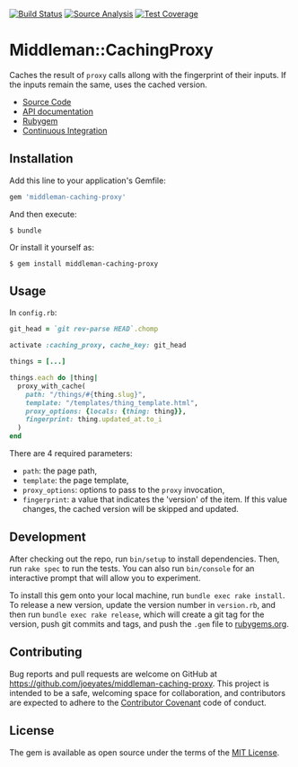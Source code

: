 [![Build Status](https://secure.travis-ci.org/joeyates/middleman-caching-proxy.png)][Continuous Integration]
[![Source Analysis](https://codeclimate.com/github/joeyates/middleman-caching-proxy/badges/gpa.svg)](https://codeclimate.com/github/joeyates/middleman-caching-proxy)
[![Test Coverage](https://codeclimate.com/github/joeyates/middleman-caching-proxy/badges/coverage.svg)](https://codeclimate.com/github/joeyates/middleman-caching-proxy/coverage)

# Middleman::CachingProxy

Caches the result of `proxy` calls allong with the fingerprint of their inputs.
If the inputs remain the same, uses the cached version.

  * [Source Code]
  * [API documentation]
  * [Rubygem]
  * [Continuous Integration]

[Source Code]: https://github.com/joeyates/middleman-caching-proxy "Source code at GitHub"
[API documentation]: http://rubydoc.info/gems/middleman-caching-proxy/frames "RDoc API Documentation at Rubydoc.info"
[Rubygem]: http://rubygems.org/gems/middleman-caching-proxy "Ruby gem at rubygems.org"
[Continuous Integration]: http://travis-ci.org/joeyates/middleman-caching-proxy "Build status by Travis-CI"

## Installation

Add this line to your application's Gemfile:

```ruby
gem 'middleman-caching-proxy'
```

And then execute:

    $ bundle

Or install it yourself as:

    $ gem install middleman-caching-proxy

## Usage

In `config.rb`:

```ruby
git_head = `git rev-parse HEAD`.chomp

activate :caching_proxy, cache_key: git_head

things = [...]

things.each do |thing|
  proxy_with_cache(
    path: "/things/#{thing.slug}",
    template: "/templates/thing_template.html",
    proxy_options: {locals: {thing: thing}},
    fingerprint: thing.updated_at.to_i
  )
end
```

There are 4 required parameters:

* `path`: the page path,
* `template`: the page template,
* `proxy_options`: options to pass to the `proxy` invocation,
* `fingerprint`: a value that indicates the 'version' of the item. If this
  value changes, the cached version will be skipped and updated.

## Development

After checking out the repo, run `bin/setup` to install dependencies.
Then, run `rake spec` to run the tests.
You can also run `bin/console` for an interactive prompt that will allow you
to experiment.

To install this gem onto your local machine, run `bundle exec rake install`.
To release a new version, update the version number in `version.rb`, and then
run `bundle exec rake release`, which will create a git tag for the version,
push git commits and tags, and push the `.gem` file to
[rubygems.org](https://rubygems.org).

## Contributing

Bug reports and pull requests are welcome on GitHub at
https://github.com/joeyates/middleman-caching-proxy. This project is intended
to be a safe, welcoming space for collaboration, and contributors are expected
to adhere to the [Contributor Covenant](http://contributor-covenant.org) code
of conduct.

## License

The gem is available as open source under the terms of the
[MIT License](http://opensource.org/licenses/MIT).
